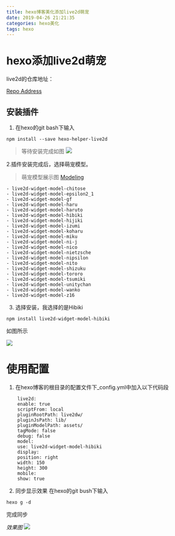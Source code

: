 ```yaml
---
title: hexo博客美化添加live2d萌宠
date: 2019-04-26 21:21:35
categories: hexo美化
tags: hexo
---
```


# hexo添加live2d萌宠 #
live2d的仓库地址：

[Repo Address](https://github.com/EYHN/hexo-helper-live2d/blob/master/README.zh-CN.md)

## 安装插件 ##

1. 在hexo的git bash下输入
```shell
npm install --save hexo-helper-live2d
```
> 等待安装完成如图
> ![](https://linkenwild.github.io/images/live2d.jpg)


2.插件安装完成后，选择萌宠模型。

> 萌宠模型展示图 [Modeling](https://huaji8.top/post/live2d-plugin-2.0/)

```shell
- live2d-widget-model-chitose
- live2d-widget-model-epsilon2_1
- live2d-widget-model-gf
- live2d-widget-model-haru
- live2d-widget-model-haruto
- live2d-widget-model-hibiki
- live2d-widget-model-hijiki
- live2d-widget-model-izumi
- live2d-widget-model-koharu
- live2d-widget-model-miku
- live2d-widget-model-ni-j
- live2d-widget-model-nico
- live2d-widget-model-nietzsche
- live2d-widget-model-nipsilon
- live2d-widget-model-nito
- live2d-widget-model-shizuku
- live2d-widget-model-tororo
- live2d-widget-model-tsumiki
- live2d-widget-model-unitychan
- live2d-widget-model-wanko
- live2d-widget-model-z16
```

3. 选择安装，我选择的是Hibiki
```shell   
npm install live2d-widget-model-hibiki
```
如图所示

![](https://linkenwild.github.io/images/hibiki.jpg)

# 使用配置 #
1. 在hexo博客的根目录的配置文件下_config.yml中加入以下代码段
 
```shell
    live2d:
    enable: true
    scriptFrom: local
    pluginRootPath: live2dw/
    pluginJsPath: lib/
    pluginModelPath: assets/
    tagMode: false
    debug: false
    model:
    use: live2d-widget-model-hibiki
    display:
    position: right
    width: 150
    height: 300
    mobile:
    show: true
```

2. 同步显示效果
在hexo的git bush下输入
```shell
hexo g -d
```
完成同步


*效果图*
![](https://linkenwild.github.io/images/hibiki_model.jpg)
